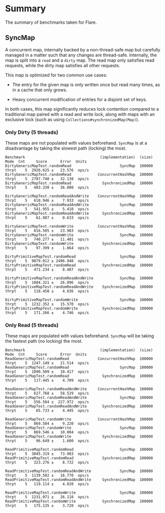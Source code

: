 # Summary

The summary of benchmarks taken for Flare.

## SyncMap

A concurrent map, internally backed by a non-thread-safe map but carefully
managed in a matter such that any changes are thread-safe. Internally, the
map is split into a `read` and a `dirty` map. The read map only satisfies read 
requests, while the dirty map satisfies all other requests.

This map is optimized for two common use cases:

- The entry for the given map is only written once but read many times, as 
  in a cache that only grows.
  
- Heavy concurrent modification of entries for a disjoint set of keys.

In both cases, this map significantly reduces lock contention compared
to a traditional map paired with a read and write lock, along with maps
with an exclusive lock (such as using `Collections#synchronizedMap(Map)`).

### Only Dirty (5 threads)

These maps are not populated with values beforehand. `SyncMap` is at a
disadvantage by taking the slowest path (locking) the most.

```
Benchmark                                  (implementation)  (size)   Mode  Cnt     Score      Error  Units
DirtyGenericMapTest.randomRead                      SyncMap  100000  thrpt    5  2926.625 ±   23.576  ops/s
DirtyGenericMapTest.randomRead            ConcurrentHashMap  100000  thrpt    5  2787.740 ±   32.138  ops/s
DirtyGenericMapTest.randomRead              SynchronizedMap  100000  thrpt    5   403.330 ±   36.800  ops/s

DirtyGenericMapTest.randomReadAndWrite    ConcurrentHashMap  100000  thrpt    5   618.946 ±    7.933  ops/s
DirtyGenericMapTest.randomReadAndWrite              SyncMap  100000  thrpt    5   541.955 ±    5.410  ops/s
DirtyGenericMapTest.randomReadAndWrite      SynchronizedMap  100000  thrpt    5    61.987 ±    0.633  ops/s

DirtyGenericMapTest.randomWrite           ConcurrentHashMap  100000  thrpt    5   816.505 ±   23.983  ops/s
DirtyGenericMapTest.randomWrite                     SyncMap  100000  thrpt    5   740.277 ±   11.401  ops/s
DirtyGenericMapTest.randomWrite             SynchronizedMap  100000  thrpt    5    97.399 ±    1.864  ops/s

DirtyPrimitiveMapTest.randomRead                    SyncMap  100000  thrpt    5  9879.012 ± 2496.948  ops/s
DirtyPrimitiveMapTest.randomRead            SynchronizedMap  100000  thrpt    5   471.234 ±    8.487  ops/s

DirtyPrimitiveMapTest.randomReadAndWrite            SyncMap  100000  thrpt    5  1084.321 ±   26.096  ops/s
DirtyPrimitiveMapTest.randomReadAndWrite    SynchronizedMap  100000  thrpt    5   118.458 ±    4.836  ops/s

DirtyPrimitiveMapTest.randomWrite                   SyncMap  100000  thrpt    5  1232.352 ±   15.570  ops/s
DirtyPrimitiveMapTest.randomWrite           SynchronizedMap  100000  thrpt    5   171.266 ±    4.746  ops/s
```

### Only Read (5 threads)

These maps are populated with values beforehand. `SyncMap` will be taking
the fastest path (no locking) the most.

```
Benchmark                                  (implementation)  (size)   Mode  Cnt     Score      Error  Units
ReadGenericMapTest.randomRead             ConcurrentHashMap  100000  thrpt    5  1247.149 ±   21.514  ops/s
ReadGenericMapTest.randomRead                       SyncMap  100000  thrpt    5  1090.509 ±   10.417  ops/s
ReadGenericMapTest.randomRead               SynchronizedMap  100000  thrpt    5   117.445 ±    4.709  ops/s

ReadGenericMapTest.randomReadAndWrite     ConcurrentHashMap  100000  thrpt    5   627.768 ±   58.529  ops/s
ReadGenericMapTest.randomReadAndWrite               SyncMap  100000  thrpt    5   556.584 ±  227.972  ops/s
ReadGenericMapTest.randomReadAndWrite       SynchronizedMap  100000  thrpt    5    65.733 ±    4.445  ops/s

ReadGenericMapTest.randomWrite            ConcurrentHashMap  100000  thrpt    5   869.584 ±    9.220  ops/s
ReadGenericMapTest.randomWrite                      SyncMap  100000  thrpt    5   869.546 ±   10.004  ops/s
ReadGenericMapTest.randomWrite              SynchronizedMap  100000  thrpt    5    96.649 ±    1.600  ops/s

ReadPrimitiveMapTest.randomRead                     SyncMap  100000  thrpt    5  3045.319 ±   73.983  ops/s
ReadPrimitiveMapTest.randomRead             SynchronizedMap  100000  thrpt    5   323.276 ±    8.732  ops/s

ReadPrimitiveMapTest.randomReadAndWrite             SyncMap  100000  thrpt    5  1139.582 ±   16.770  ops/s
ReadPrimitiveMapTest.randomReadAndWrite     SynchronizedMap  100000  thrpt    5   119.114 ±    4.020  ops/s

ReadPrimitiveMapTest.randomWrite                    SyncMap  100000  thrpt    5  1231.071 ±   26.118  ops/s
ReadPrimitiveMapTest.randomWrite            SynchronizedMap  100000  thrpt    5   175.135 ±    3.720  ops/s
```
